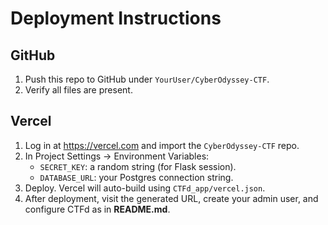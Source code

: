 # Deployment Instructions

## GitHub

1. Push this repo to GitHub under `YourUser/CyberOdyssey-CTF`.  
2. Verify all files are present.

## Vercel

1. Log in at https://vercel.com and import the `CyberOdyssey-CTF` repo.  
2. In Project Settings → Environment Variables:
   - `SECRET_KEY`: a random string (for Flask session).  
   - `DATABASE_URL`: your Postgres connection string.  
3. Deploy. Vercel will auto-build using `CTFd_app/vercel.json`.  
4. After deployment, visit the generated URL, create your admin user, and configure CTFd as in **README.md**.
